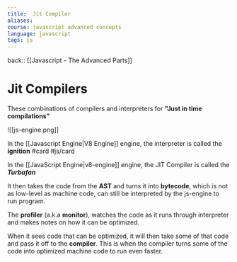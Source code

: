 ```yaml
---
title:  Jit Compiler
aliases:
course: javascript advanced concepts
language: javascript
tags: js
---
```


back:: [[Javascript - The Advanced Parts]]

# Jit Compilers

These combinations of compilers and interpreters for **"Just in time compilations"**

![[js-engine.png]]



In the [[Javascript Engine|V8 Engine]] engine, the interpreter is called the **ignition** #card #js/card 

In the [[JavaScript Engine|v8-engine]] engine, the JIT Compiler is called the ***Turbafan***

It then takes the code from the **AST** and turns it into **bytecode**, which is not as low-level as machine code, can still be interpreted by the js-engine to run program. 

The **profiler** (a.k.a **monitor**), watches the code as it runs through interpreter and makes notes on how it can be optimized.

When it sees code that can be optimized, it will then take some of that code and pass it off to the **compiler**. This is when the compiler turns some of the code into optimized machine code to run even faster. 


